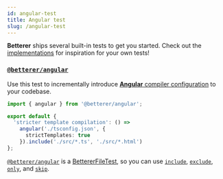 ```yaml
---
id: angular-test
title: Angular test
slug: /angular-test
---
```


**Betterer** ships several built-in tests to get you started. Check out the [implementations](https://github.com/phenomnomnominal/betterer/blob/master/packages/angular/src/angular.ts) for inspiration for your own tests!

### [`@betterer/angular`](https://www.npmjs.com/package/@betterer/angular)

Use this test to incrementally introduce [**Angular** compiler configuration](https://angular.io/guide/angular-compiler-options) to your codebase.

```typescript
import { angular } from '@betterer/angular';

export default {
  'stricter template compilation': () =>
    angular('./tsconfig.json', {
      strictTemplates: true
    }).include('./src/*.ts', './src/*.html')
};
```

[`@betterer/angular`](https://www.npmjs.com/package/@betterer/angular) is a [BettererFileTest](./betterer.bettererfiletest), so you can use [`include`](./betterer.bettererresolvertest.include), [`exclude`](./betterer.bettererresolvertest.exclude), [`only`](betterer.bettererresolvertest.only), and [`skip`](betterer.bettererresolvertest.skip).
